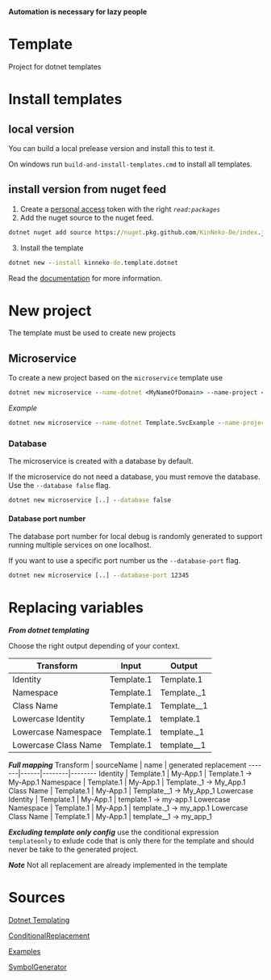 **Automation is necessary for lazy people**

# Template
Project for dotnet templates

# Install templates
## local version
You can build a local prelease version and install this to test it.

On windows run ``` build-and-install-templates.cmd ``` to install all templates.

## install version from nuget feed
1. Create a [personal access](https://github.com/settings/tokens) token with the right *``` read:packages ```*
2. Add the nuget source to the nuget feed.
```bat
dotnet nuget add source https://nuget.pkg.github.com/KinNeko-De/index.json --name github --username <MY_USER> --password <MY_PAT>
```
3. Install the template
```bat
dotnet new --install kinneko-de.template.dotnet
```

Read the [documentation](documentation/README.md) for more information.

# New project
The template must be used to create new projects

## Microservice
To create a new project based on the ```microservice``` template use  

```bat
dotnet new microservice --name-dotnet <MyNameOfDomain> --name-project <MyNameOfProject>
``` 

*Example*
```bat
dotnet new microservice --name-dotnet Template.SvcExample --name-project Template --name-domain Example
``` 

### Database
The microservice is created with a database by default.

If the microservice do not need a database, you must remove the database. Use the ```--database false``` flag.

```bat
dotnet new microservice [..] --database false
```

#### Database port number
The database port number for local debug is randomly generated to support running multiple services on one localhost.

If you want to use a specific port number us the ```--database-port``` flag.

```bat
dotnet new microservice [..] --database-port 12345
```

# Replacing variables

***From dotnet templating***

Choose the right output depending of your context.

Transform | Input | Output
-------|------|--------
Identity | Template.1 | Template.1
Namespace | Template.1 | Template._1
Class Name | Template.1 | Template__1
Lowercase Identity | Template.1 | template.1
Lowercase Namespace | Template.1 | template._1
Lowercase Class Name | Template.1 | template__1


***Full mapping***
Transform | sourceName | name | generated replacement
-------|------|--------|--------
Identity             | Template.1 | My-App.1 | Template.1 -> My-App.1
Namespace            | Template.1 | My-App.1 | Template._1 -> My_App.1
Class Name           | Template.1 | My-App.1 | Template__1 -> My_App_1 
Lowercase Identity   | Template.1 | My-App.1 | template.1 -> my-app.1
Lowercase Namespace  | Template.1 | My-App.1 | template._1 -> my_app.1
Lowercase Class Name | Template.1 | My-App.1 | template__1 -> my_app_1

***Excluding template only config***
use the conditional expression ```templateonly``` to exlude code that is only there for the template and should never be take to the generated project.

***Note***
Not all replacement are already implemented in the template

# Sources
[Dotnet Templating](https://github.com/dotnet/templating/wiki)

[ConditionalReplacement](https://github.com/dotnet/templating/wiki/Conditional-processing-and-comment-syntax)

[Examples](https://github.com/dotnet/dotnet-template-samples)

[SymbolGenerator](https://github.com/dotnet/templating/wiki/Available-Symbols-Generators)